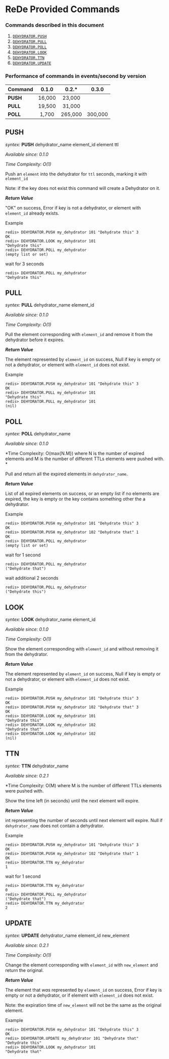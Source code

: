 # ReDe Provided Commands

### Commands described in this document

1. [`DEHYDRATOR.PUSH`](#push)
2. [`DEHYDRATOR.PULL`](#pull)
3. [`DEHYDRATOR.POLL`](#poll)
4. [`DEHYDRATOR.LOOK`](#look)
5. [`DEHYDRATOR.TTN`](#ttn)
6. [`DEHYDRATOR.UPDATE`](#update)

### Performance of commands in events/second by version
| Command       | 0.1.0  |  0.2.*  | 0.3.0   |
| ------------- |:------:|:-------:|:-------:|
| **PUSH**      | 16,000 |  23,000 |         |
| **PULL**      | 19,500 |  31,000 |         |
| **POLL**      |  1,700 | 265,000 | 300,000 |


## PUSH ##

*syntex:* **PUSH** dehydrator_name element_id element ttl

*Available since: 0.1.0*

*Time Complexity: O(1)*

Push an `element` into the dehydrator for `ttl` seconds, marking it with `element_id`

Note: if the key does not exist this command will create a Dehydrator on it.

***Return Value***

"OK" on success, Error if key is not a dehydrator, or element with `element_id` already exists.

Example
```
redis> DEHYDRATOR.PUSH my_dehydrator 101 "Dehydrate this" 3
OK
redis> DEHYDRATOR.LOOK my_dehydrator 101
"Dehydrate this"
redis> DEHYDRATOR.POLL my_dehydrator
(empty list or set)
```
wait for 3 seconds
```
redis> DEHYDRATOR.POLL my_dehydrator
"Dehydrate this"
```


## PULL ##

*syntex:* **PULL** dehydrator_name element_id

*Available since: 0.1.0*

*Time Complexity: O(1)*

Pull the element corresponding with `element_id` and remove it from the dehydrator before it expires.

***Return Value***

The element represented by `element_id` on success, Null if key is empty or not a dehydrator, or element with `element_id` does not exist.

Example
```
redis> DEHYDRATOR.PUSH my_dehydrator 101 "Dehydrate this" 3
OK
redis> DEHYDRATOR.PULL my_dehydrator 101
"Dehydrate this"
redis> DEHYDRATOR.PULL my_dehydrator 101
(nil)
```

## POLL ##

*syntex:* **POLL** dehydrator_name

*Available since: 0.1.0*

*Time Complexity: O(max{N.M}) where N is the number of expired elements and M is the number of different TTLs elements were pushed with. *

Pull and return all the expired elements in `dehydrator_name`.

***Return Value***

List of all expired elements on success, or an empty list if no elements are expired, the key is empty or the key contains something other the a dehydrator.

Example
```
redis> DEHYDRATOR.PUSH my_dehydrator 101 "Dehydrate this" 3
OK
redis> DEHYDRATOR.PUSH my_dehydrator 102 "Dehydrate that" 1
OK
redis> DEHYDRATOR.POLL my_dehydrator
(empty list or set)
```
wait for 1 second
```
redis> DEHYDRATOR.POLL my_dehydrator
("Dehydrate that")
```
wait additional 2 seconds
```
redis> DEHYDRATOR.POLL my_dehydrator
("Dehydrate this")
```


## LOOK ##

*syntex:* **LOOK** dehydrator_name element_id

*Available since: 0.1.0*

*Time Complexity: O(1)*

Show the element corresponding with `element_id` and without removing it from the dehydrator.

***Return Value***

The element represented by `element_id` on success, Null if key is empty or not a dehydrator, or element with `element_id` does not exist.

Example
```
redis> DEHYDRATOR.PUSH my_dehydrator 101 "Dehydrate this" 3
OK
redis> DEHYDRATOR.PUSH my_dehydrator 102 "Dehydrate that" 3
OK
redis> DEHYDRATOR.LOOK my_dehydrator 101
"Dehydrate this"
redis> DEHYDRATOR.LOOK my_dehydrator 102
"Dehydrate that"
redis> DEHYDRATOR.LOOK my_dehydrator 102
(nil)
```



## TTN ##

*syntex:* **TTN** dehydrator_name

*Available since: 0.2.1*

*Time Complexity: O(M) where M is the number of different TTLs elements were pushed with.

Show the time left (in seconds) until the next element will expire.

***Return Value***

int representing the number of seconds until next element will expire. Null if `dehydrator_name` does not contain a dehydrator.

Example
```
redis> DEHYDRATOR.PUSH my_dehydrator 101 "Dehydrate this" 3
OK
redis> DEHYDRATOR.PUSH my_dehydrator 102 "Dehydrate that" 1
OK
redis> DEHYDRATOR.TTN my_dehydrator
1
```
wait for 1 second
```
redis> DEHYDRATOR.TTN my_dehydrator
0
redis> DEHYDRATOR.POLL my_dehydrator
("Dehydrate that")
redis> DEHYDRATOR.TTN my_dehydrator
2
```


## UPDATE ##

*syntex:* **UPDATE** dehydrator_name element_id new_element

*Available since: 0.2.1*

*Time Complexity: O(1)*

Change the element corresponding with `element_id` with `new_element` and return the original.

***Return Value***

The element that *was* represented by `element_id` on success, Error if key is empty or not a dehydrator, or if element with `element_id` does not exist.

Note: the expiration time of `new_element` will not be the same as the original element.

Example
```
redis> DEHYDRATOR.PUSH my_dehydrator 101 "Dehydrate this" 3
OK
redis> DEHYDRATOR.UPDATE my_dehydrator 101 "Dehydrate that"
"Dehydrate this"
redis> DEHYDRATOR.LOOK my_dehydrator 101
"Dehydrate that"
```
